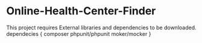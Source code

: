 # Online-Health-Center-Finder
This project requires External libraries and dependencies to be downloaded.
dependecies {
composer phpunit/phpunit
moker/mocker
}
